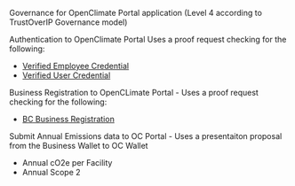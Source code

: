 Governance for OpenClimate Portal application (Level 4 according to TrustOverIP Governance model)

Authentication to OpenClimate Portal Uses a proof request checking for the following:
* [Verified Employee Credential](credential-verified-employee.md)
* [Verified User Credential](credential-verified-user.md)

Business Registration to OpenCLimate Portal - Uses a proof request checking for the following:
* [BC Business Registration](credential-business-registration.md)

Submit Annual Emissions data to OC Portal - Uses a presentaiton proposal from the Business Wallet to OC Wallet
* Annual cO2e per Facility
* Annual Scope 2
